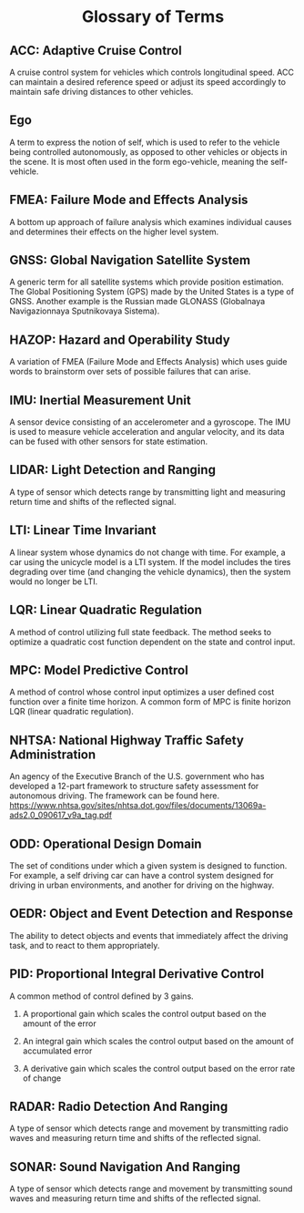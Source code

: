 <h1 align="center">Glossary of Terms
</h1>

## ACC: Adaptive Cruise Control

A cruise control system for vehicles which controls longitudinal speed. ACC can maintain a desired reference speed or adjust its speed accordingly to maintain safe driving distances to other vehicles. 

## Ego

A term to express the notion of self, which is used to refer to the vehicle being controlled autonomously, as opposed to other vehicles or objects in the scene.  It is most often used in the form ego-vehicle, meaning the self-vehicle.

## FMEA: Failure Mode and Effects Analysis

A bottom up approach of failure analysis which examines individual causes and determines their effects on the higher level system.

## GNSS: Global Navigation Satellite System

A generic term for all satellite systems which provide position estimation. The Global Positioning System (GPS) made by the United States is a type of GNSS. Another example is the Russian made GLONASS (Globalnaya Navigazionnaya Sputnikovaya Sistema).

## HAZOP: Hazard and Operability Study

A variation of FMEA (Failure Mode and Effects Analysis) which uses guide words to brainstorm over sets of possible failures that can arise.

## IMU: Inertial Measurement Unit

A sensor device consisting of an accelerometer and a gyroscope. The IMU is used to measure vehicle acceleration and angular velocity, and its data can be fused with other sensors for state estimation.

## LIDAR: Light Detection and Ranging

A type of sensor which detects range by transmitting light and measuring return time and shifts of the reflected signal.

## LTI: Linear Time Invariant 

A linear system whose dynamics do not change with time. For example, a car using the unicycle model is a LTI system. If the model includes the tires degrading over time (and changing the vehicle dynamics), then the system would no longer be LTI.

## LQR: Linear Quadratic Regulation

A method of control utilizing full state feedback. The method seeks to optimize a quadratic cost function dependent on the state and control input.

## MPC: Model Predictive Control

A method of control whose control input optimizes a user defined cost function over a finite time horizon. A common form of MPC is finite horizon LQR (linear quadratic regulation).

## NHTSA: National Highway Traffic Safety Administration

An agency of the Executive Branch of the U.S. government who has developed a 12-part framework to structure safety assessment for autonomous driving.  The framework can be found here. 
https://www.nhtsa.gov/sites/nhtsa.dot.gov/files/documents/13069a-ads2.0_090617_v9a_tag.pdf

## ODD: Operational Design Domain

The set of conditions under which a given system is designed to function. For example, a self driving car can have a control system designed for driving in urban environments, and another for driving on the highway.

## OEDR: Object and Event Detection and Response

The ability to detect objects and events that immediately affect the driving task, and to react to them appropriately. 

## PID: Proportional Integral Derivative Control

A common method of control defined by 3 gains.

1) A proportional gain which scales the control output based on the amount of the error

2) An integral gain which scales the control output based on the amount of accumulated error

3) A derivative gain which scales the control output based on the error rate of change

## RADAR: Radio Detection And Ranging

A type of sensor which detects range and movement by transmitting radio waves and measuring return time and shifts of the reflected signal.

## SONAR: Sound Navigation And Ranging

A type of sensor which detects range and movement by transmitting sound waves and measuring return time and shifts of the reflected signal. 
